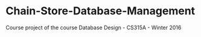 # Chain-Store-Database-Management
Course project of the course Database Design - CS315A - Winter 2016
